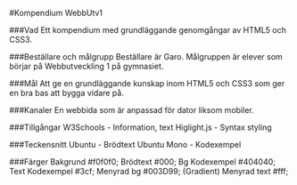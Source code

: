 #Kompendium WebbUtv1

###Vad
Ett kompendium med grundläggande genomgångar av HTML5 och CSS3. 

###Beställare och målgrupp
Beställare är Garo. Målgruppen är elever som börjar på Webbutveckling 1 på gymnasiet.

###Mål
Att ge en grundläggande kunskap inom HTML5 och CSS3 som ger en bra bas att bygga vidare på. 

###Kanaler
En webbida som är anpassad för dator liksom mobiler. 

###Tillgångar
W3Schools - Information, text
Higlight.js - Syntax styling

###Teckensnitt
Ubuntu - Brödtext
Ubuntu Mono - Kodexempel

###Färger
Bakgrund          #f0f0f0;
Brödtext          #000;
Bg Kodexempel     #404040;
Text Kodexempel   #3cf;
Menyrad bg        #003D99; (Gradient)
Menyrad text      #fff;
